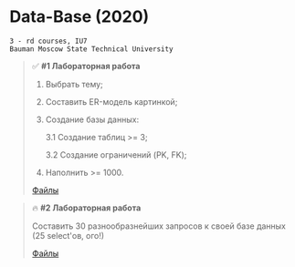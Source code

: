 # Data-Base (2020)

```
3 - rd courses, IU7
Bauman Moscow State Technical University
```

> :white_check_mark: **#1 Лабораторная работа**
>
> 1. Выбрать тему;
> 2. Составить ER-модель картинкой;
> 3. Создание базы данных:
>
>    3.1 Создание таблиц >= 3;
>
>    3.2 Создание ограничений (PK, FK);
>
> 4. Наполнить >= 1000.
>
> [Файлы](https://github.com/shlyapos/bmstu_dataBase/tree/master/lab_01)
 
> :fire: **#2 Лабораторная работа**
>
> Составить 30 разнообразнейших запросов к своей базе данных (25 select'ов, ого!)
>
> [Файлы](https://github.com/shlyapos/bmstu_dataBase/tree/master/lab_02)
